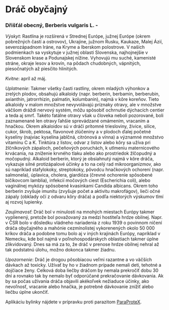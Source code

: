 Dráč obyčajný
=============

### Dřišťál obecný, Berberis vulgaris L. -

*Výskyt*: Rastlina je rozšírená v Strednej Európe, južnej Európe (okrem
pobrežných častí a ostrovov), Ukrajine, južnom Rusku, Kaukaze, Malej Ázií,
severozápadnom Iráne, na Kryme a Iberskom polostrove. V našich podmienkach sa
vyskytuje v južnej oblasti Slovenska, najhojnejšie v Slovenskom krase a
Podunajskej nížine. Vyhovujú mu suché, kamenisté stráne, okraje lesov a krovín,
na pôdach chudobných, vápnitých, piesočnatých až piesčito hlinitých.

*Kvitne*: apríl až máj.

*Uplatnenie*: Takmer všetky časti rastliny, okrem mladých výhonkov a zrelých
plodov, obsahujú alkaloidy (napr. berberin, berbamin, berberubin, axianthin,
jatrorrhizin, palmatin, kolumbanin), najmä v kôre koreňov. Tieto alkaloidy v
malom množstve nevyvolávajú príznaky otravy, ale v množstve väčšom dráždi
nervový systém, môžu spôsobiť ochrnutie dýchacích centier a teda aj smrť. Takéto
fatálne otravy však u človeka neboli pozorované, boli zaznamenané len otravy
ľahšie sprevádzané omámením, vracaním a hnačkou. Okrem alkaloidov sú v dráči
prítomné triesloviny, živice, silice, cukor, škrob, pektosa, flavonové zlúčeniny
a v plodoch ďalej početné kyseliny (najviac kyselina jablčná, citrónová a vínna)
a významné množstvo vitamínu C a K. Tinktúra z listov, odvar z listov alebo kôry
sa užíva pri žlčníkových zápaloch, pečeňových poruchách, k utlmeniu
maternicového krvácania, na zníženie krvného tlaku alebo ako prostriedok
žlčopudný a močopudný. Alkaloid berberin, ktorý je obsiahnutý najmä v kôre
dráča, vykazuje silné protizápalové účinky a to na celý rad mikroorganizmov, ako
sú napríklad stafylokoky, streptokoky, pôvodcu hnačkových ochorení (napr.
salmonela), úplavica, cholera, giardióza (črevné ochorenie spôsobené bičíkovcom
lamblia), infekcií močových ciest (Escherichia coli), alebo vaginálnej mykózy
spôsobené kvasinkami Candida albicans. Okrem toho berberin zvyšuje imunitu
(zvyšuje počet a aktivitu makrofágov), lieči očné zápaly (obklady očí z odvaru
kôry dráča) a podľa niektorých výskumov tlmí aj rozvoj lupienky.

*Zaujímavosť*: Dráč bol v minulosti na mnohých miestach Európy takmer
vyplienený, pretože bol považovaný za medzi hostiteľa hrdze obilnej. Napr. v ČSR
bolo v dôsledku vládneho nariadenia z roku 1939 o povinnom ničení dráča
obyčajného a mahónie cezmínolistej vykorenených okolo 50 000 kríkov dráča a
podobne tomu bolo aj v iných krajinách Európy, napríklad v Nemecku, kde bol
najmä v poľnohospodárskych oblastiach takmer úplne zlikvidovaný. Dnes sa má za
to, že dráč v prenose hrdze obilnej nehral až tak podstatnú úlohu, možno dokonca
takmer žiadnu.

*Upozornenie*: Dráč je drogou pôsobiacou veľmi razantne a vo väčších dávkach až
toxicky. Užívať by ho v žiadnom prípade nemali deti, tehotné a dojčiace ženy.
Celková doba liečby dráčom by nemala prekročiť dobu 30 dní a rovnako tak by
nemalo byť odporúčané prekračovanie dávkovania. Ak by sa počas užívania dráča
objavili akékoľvek nežiaduce účinky, ako nevoľnosť, vracanie alebo hnačka, je
potrebné dávkovanie znížiť alebo liečbu úplne ukončiť.

Aplikáciu bylinky nájdete v prípravku proti parazitom
[ParaProteX](/sip/p/paraprotex/).

